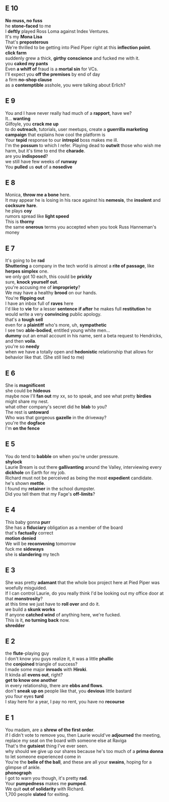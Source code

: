 
## E 10 
**No muss, no fuss**  
he **stone-faced** to me  
I **deftly** played Ross Loma against Index Ventures.  
It's my **Mona Lisa**  
That's **preposterous**  
We're thrilled to be getting into Pied Piper right at this **inflection point**.  
**click farm**  
suddenly grew a thick, **girthy** **conscience** and fucked me with it.  
you **caked my pants**  
Even **a whiff of** fraud is a **mortal sin** for VCs.  
I'll expect you **off the premises** by end of day  
a firm **no-shop clause**  
as a **contemptible** asshole, you were talking about Erlich?   


## E 9  
You and I have never really had much of a **rapport**, have we?  
It... **wanting**  
Gilfoyle, you **crack me up**  
to do **outreach**, tutorials, user meetups, create a **guerrilla marketing** **campaign** that explains how cool the platform is  
Your **tepid** response to our **intrepid** boss makes me ill.  
I'm the **possum** to which I refer. Playing dead to **outwit** those who wish me harm, but it's time to end the **charade**.  
are you **indisposed**?  
we still have few weeks of **runway**  
You **pulled** us **out** of a **nosedive**  

## E 8  
Monica, **throw me a bone** here.  
It may appear he is losing in his race against his **nemesis**, the **insolent** and **cocksure** **hare**.  
he plays **coy**  
rumors spread like **light speed**  
This is **thorny**  
the same **onerous** terms you accepted when you took Russ Hanneman's money  

## E 7 

It's going to be **rad**  
**Shuttering** a company in the tech world is almost a **rite of passage**, like **herpes simplex** one.  
we only got 10 each, this could be **prickly**  
sure, **knock yourself out**.  
you're accusing me of **impropriety**?  
We may have a healthy **brood** on our hands.  
You're **flipping out**  
I have an inbox full of **raves** here  
I'd like to **vie** for a lesser **sentence** **if after** he makes full **restitution** he would write a very **convincing** public apology.  
that's a **tough sell**  
even for a **plaintiff** who's more, uh, **sympathetic**  
I see two **able-bodied**, entitled young white men...   
**dummy** out an email account in his name, sent a beta request to Hendricks, and then **voila**.  
you're so **needy**  
when we have a totally open and **hedonistic** relationship that allows for behavior like that. (She still lied to me)  

## E 6  

She is **magnificent**  
she could be **hideous**  
maybe now I'll **fan out** my xx, so to speak, and see what pretty **birdies** might share my nest.  
what other company's secret did he **blab** to you?  
The rest is **untoward**  
Who was that gorgeous **gazelle** in the driveway?  
you're the **dogface**  
I'm **on the fence**  


## E 5 

You do tend to **babble** on when you're under pressure.  
**shylock**  
Laurie Bream is out there **gallivanting** around the Valley, interviewing every **dickhole** on Earth for my job.  
Richard must not be perceived as being the most **expedient** candidate.  
he's shown **mettle**.  
I found my **retainer** in the school dumpster.  
Did you tell them that my Fage's **off-limits**?  

## E 4 
This baby gonna **purr**  
She has a **fiduciary** obligation as a member of the board  
that's **factually** correct  
**motion denied**  
We will be **reconvening** tomorrow  
fuck me **sideways**  
she is **slandering** my tech  

## E 3 

She was pretty **adamant** that the whole box project here at Pied Piper was woefully misguided.  
If I can control Laurie, do you really think I'd be looking out my office door at that **monstrosity**?  
at this time we just have to **roll over** and do it.  
we build a **skunk works**  
If anyone **catched wind** of anything here, we're fucked.  
This is it, **no turning back** now.  
**shredder** 


## E 2  
the **flute**-playing guy  
I don't know you guys realize it, it was a little **phallic**  
the **conjoined** triangle of success?  
I made some major **inroads** with **Hiroki**.  
It kinda all **evens out**, right?  
**get to know one another**  
in every relationship, there are **ebbs and flows**.  
don't **sneak up on** people like that, you **devious** little bastard  
you four eyes **turd**  
I stay here for a year, I pay no rent, you have no **recourse**  


## E 1 
You madam, are a **shrew** **of the first order**.  
if I didn't vote to remove you, then Laurie would've **adjourned** the meeting, replace my seat on the board with someone else at Raviga  
That's the **gutsiest** thing I've ever seen.  
why should we give up our shares because he's too much of a **prima donna** to let someone experienced come in  
You're the **belle of the ball**, and these are all your **swains**, hoping for a glimpse of ankle.  
**phonograph**  
I got to warn you though, it's pretty **rad**.  
Your **pumpedness** makes me **pumped**.  
We quit **out of solidarity** with Richard.  
1,700 people **slated** for exiting.  


